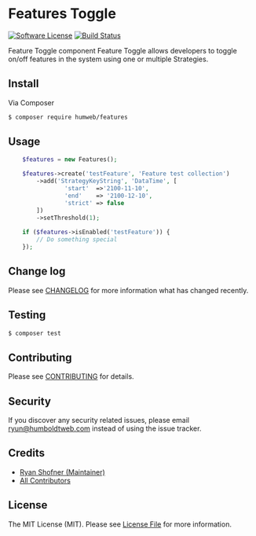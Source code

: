 

# Features Toggle

[![Software License](https://img.shields.io/badge/license-MIT-brightgreen.svg?style=flat-square)](LICENSE.md)
[ ![Build Status](https://codeship.com/projects/79a7e160-fb9e-0132-e7f2-0ea73193a6c8/status?branch=master)](https://codeship.com/projects/87216)

Feature Toggle component
Feature Toggle allows developers to toggle on/off features in the system using one or multiple Strategies.

## Install

Via Composer

``` bash
$ composer require humweb/features
```

## Usage

``` php
    $features = new Features();

    $features->create('testFeature', 'Feature test collection')
        ->add('StrategyKeyString', 'DataTime', [
                'start'  =>'2100-11-10',
                'end'    => '2100-12-10',
                'strict' => false
        ])
        ->setThreshold(1);
    
    if ($features->isEnabled('testFeature')) {
        // Do something special
    });

```

## Change log

Please see [CHANGELOG](CHANGELOG.md) for more information what has changed recently.

## Testing

``` bash
$ composer test
```

## Contributing

Please see [CONTRIBUTING](CONTRIBUTING.md) for details.

## Security

If you discover any security related issues, please email ryun@humboldtweb.com instead of using the issue tracker.

## Credits

- [Ryan Shofner (Maintainer)](https://github.com/ryun)
- [All Contributors](../../contributors)

## License

The MIT License (MIT). Please see [License File](LICENSE.md) for more information.